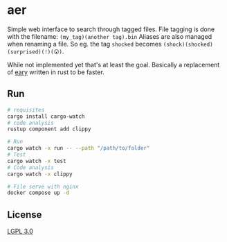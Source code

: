 # aer

Simple web interface to search through tagged files. File tagging is done with
the filename: `(my_tag)(another tag).bin` Aliases are also managed when renaming
a file. So eg. the tag `shocked` becomes `(shock)(shocked)(surprised)(!)(😮)`.

While not implemented yet that's at least the goal. Basically a replacement of
[eary](https://github.com/Nachtalb/eary) written in rust to be faster.

## Run

```sh
# requisites
cargo install cargo-watch
# code analysis
rustup component add clippy
```

```sh
# Run
cargo watch -x run -- --path "/path/to/folder"
# Test
cargo watch -x test
# Code analysis
cargo watch -x clippy

# File serve with nginx
docker compose up -d
```

## License

[LGPL 3.0](LICENSE)
